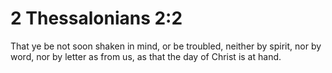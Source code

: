 # 2 Thessalonians 2:2

That ye be not soon shaken in mind, or be troubled, neither by spirit, nor by word, nor by letter as from us, as that the day of Christ is at hand.